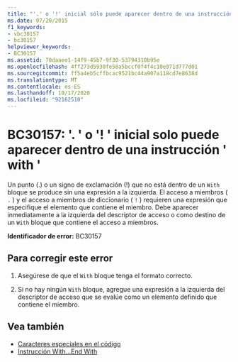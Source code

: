 ```yaml
---
title: "'.' o '!' inicial sólo puede aparecer dentro de una instrucción 'With'"
ms.date: 07/20/2015
f1_keywords:
- vbc30157
- bc30157
helpviewer_keywords:
- BC30157
ms.assetid: 70daaee1-14f9-45b7-9f30-53794310b95e
ms.openlocfilehash: 4ff273d5930fe58a5bccf0f4f4c10e971d777d01
ms.sourcegitcommit: ff5a4eb5cffbcac9521bc44a907a118cd7e8638d
ms.translationtype: MT
ms.contentlocale: es-ES
ms.lasthandoff: 10/17/2020
ms.locfileid: "92162510"
---
```

# <a name="bc30157-leading--or--can-only-appear-inside-a-with-statement"></a>BC30157: '. ' o '! ' inicial solo puede aparecer dentro de una instrucción ' with '

Un punto (.) o un signo de exclamación (!) que no está dentro de un `With` bloque se produce sin una expresión a la izquierda. El acceso a miembros ( `.` ) y el acceso a miembros de diccionario ( `!` ) requieren una expresión que especifique el elemento que contiene el miembro. Debe aparecer inmediatamente a la izquierda del descriptor de acceso o como destino de un `With` bloque que contiene el acceso a miembros.

 **Identificador de error:** BC30157

## <a name="to-correct-this-error"></a>Para corregir este error

1. Asegúrese de que el `With` bloque tenga el formato correcto.

2. Si no hay ningún `With` bloque, agregue una expresión a la izquierda del descriptor de acceso que se evalúe como un elemento definido que contiene el miembro.

## <a name="see-also"></a>Vea también

- [Caracteres especiales en el código](../../programming-guide/program-structure/special-characters-in-code.md)
- [Instrucción With...End With](../statements/with-end-with-statement.md)

